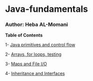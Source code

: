 # Java-fundamentals

### Author: Heba AL-Momani


**Table of Contents**

1- [Java primitives and control flow](https://github.com/Heba1998/Java-fundamentals/tree/main/basic)


2- [Arrays, for loops, testing](https://github.com/Heba1998/Java-fundamentals/tree/basiclibrary/basiclibrary)


3- [Maps and File I/O](./linter)

4- [Inheritance and Interfaces](./inheritance)